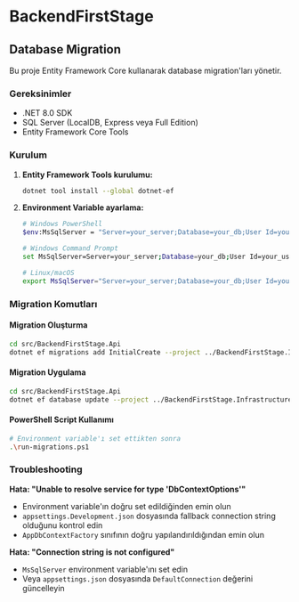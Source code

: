 # BackendFirstStage

## Database Migration

Bu proje Entity Framework Core kullanarak database migration'ları yönetir.

### Gereksinimler

- .NET 8.0 SDK
- SQL Server (LocalDB, Express veya Full Edition)
- Entity Framework Core Tools

### Kurulum

1. **Entity Framework Tools kurulumu:**
   ```bash
   dotnet tool install --global dotnet-ef
   ```

2. **Environment Variable ayarlama:**
   ```bash
   # Windows PowerShell
   $env:MsSqlServer = "Server=your_server;Database=your_db;User Id=your_user;Password=your_password;TrustServerCertificate=true;"
   
   # Windows Command Prompt
   set MsSqlServer=Server=your_server;Database=your_db;User Id=your_user;Password=your_password;TrustServerCertificate=true;
   
   # Linux/macOS
   export MsSqlServer="Server=your_server;Database=your_db;User Id=your_user;Password=your_password;TrustServerCertificate=true;"
   ```

### Migration Komutları

#### Migration Oluşturma
```bash
cd src/BackendFirstStage.Api
dotnet ef migrations add InitialCreate --project ../BackendFirstStage.Infrastructures --startup-project .
```

#### Migration Uygulama
```bash
cd src/BackendFirstStage.Api
dotnet ef database update --project ../BackendFirstStage.Infrastructures --startup-project .
```

#### PowerShell Script Kullanımı
```bash
# Environment variable'ı set ettikten sonra
.\run-migrations.ps1
```

### Troubleshooting

**Hata: "Unable to resolve service for type 'DbContextOptions'"**
- Environment variable'ın doğru set edildiğinden emin olun
- `appsettings.Development.json` dosyasında fallback connection string olduğunu kontrol edin
- `AppDbContextFactory` sınıfının doğru yapılandırıldığından emin olun

**Hata: "Connection string is not configured"**
- `MsSqlServer` environment variable'ını set edin
- Veya `appsettings.json` dosyasında `DefaultConnection` değerini güncelleyin